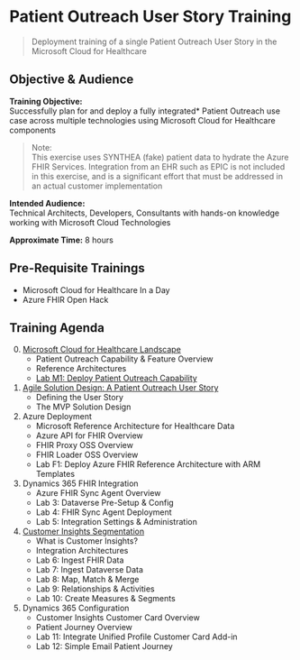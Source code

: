 # Patient Outreach User Story Training
> Deployment training of a single Patient Outreach User Story in the Microsoft Cloud for Healthcare

## Objective & Audience
**Training Objective:**<br>
Successfully plan for and deploy a fully integrated* Patient Outreach use case across multiple technologies using Microsoft Cloud for Healthcare components

>Note:<br>
This exercise uses SYNTHEA (fake) patient data to hydrate the Azure FHIR Services. Integration from an EHR such as EPIC is not included in this exercise, and is a significant effort that must be addressed in an actual customer implementation

**Intended Audience:**<br>
Technical Architects, Developers, Consultants with hands-on knowledge working with Microsoft Cloud Technologies

**Approximate Time:** 8 hours
## Pre-Requisite Trainings
* Microsoft Cloud for Healthcare In a Day
* Azure FHIR Open Hack

## Training Agenda

0. [Microsoft Cloud for Healthcare Landscape](./0_MC4H_Landscape/)
    * Patient Outreach Capability & Feature Overview
    * Reference Architectures
    * [Lab M1: Deploy Patient Outreach Capability](./0_MC4H_Landscape/Lab_M1)
1.  [Agile Solution Design: A Patient Outreach User Story](./1_Solution_Design)
    * Defining the User Story
    * The MVP Solution Design
2. Azure Deployment
    * Microsoft Reference Architecture for Healthcare Data
    * Azure API for FHIR Overview
    * FHIR Proxy OSS Overview
    * FHIR Loader OSS Overview
    * Lab F1: Deploy Azure FHIR Reference Architecture with ARM Templates
3. Dynamics 365 FHIR Integration
    * Azure FHIR Sync Agent Overview
    * Lab 3: Dataverse Pre-Setup & Config
    * Lab 4: FHIR Sync Agent Deployment
    * Lab 5: Integration Settings & Administration
4. [Customer Insights Segmentation](./4_Customer_Insights_Config)
    * What is Customer Insights?
    * Integration Architectures
    * Lab 6: Ingest FHIR Data
    * Lab 7: Ingest Dataverse Data
    * Lab 8: Map, Match & Merge
    * Lab 9: Relationships & Activities
    * Lab 10: Create Measures & Segments
5. Dynamics 365 Configuration
    * Customer Insights Customer Card Overview
    * Patient Journey Overview
    * Lab 11: Integrate Unified Profile Customer Card Add-in
    * Lab 12: Simple Email Patient Journey
